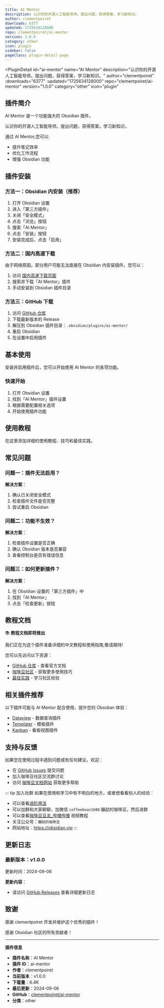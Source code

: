 ```yaml
---
title: AI Mentor
description: 认识你的开源人工智能导师。提出问题，获得答案，学习新知识。
author: clementpoiret
downloads: 6377
updated: 1725634128000
repo: clementpoiret/ai-mentor
version: 1.0.0
category: other
icon: plugin
sidebar: false
pageClass: plugin-detail-page
---
```


<PluginDetail
  id="ai-mentor"
  name="AI Mentor"
  description="认识你的开源人工智能导师。提出问题，获得答案，学习新知识。"
  author="clementpoiret"
  :downloads="6377"
  :updated="1725634128000"
  repo="clementpoiret/ai-mentor"
  version="1.0.0"
  category="other"
  icon="plugin"
>

<!-- AUTO_GENERATED_START -->
## 插件简介

AI Mentor 是一个功能强大的 Obsidian 插件。

认识你的开源人工智能导师。提出问题，获得答案，学习新知识。

通过 AI Mentor,您可以:

- 提升笔记效率
- 优化工作流程
- 增强 Obsidian 功能

<!-- AUTO_GENERATED_END -->

<!-- AUTO_GENERATED_START -->
## 插件安装

### 方法一：Obsidian 内安装（推荐）

1. 打开 Obsidian 设置
2. 进入「第三方插件」
3. 关闭「安全模式」
4. 点击「浏览」按钮
5. 搜索「AI Mentor」
6. 点击「安装」按钮
7. 安装完成后，点击「启用」

### 方法二：国内高速下载

由于网络原因，部分用户可能无法直接在 Obsidian 内安装插件。您可以：

1. 访问 [国内高速下载页面](/zh/documentation/obsidian-plugins-download.html)
2. 搜索并下载「AI Mentor」插件
3. 手动安装到 Obsidian 插件目录

### 方法三：GitHub 下载

1. 访问 [GitHub 仓库](https://github.com/clementpoiret/ai-mentor)
2. 下载最新版本的 Release
3. 解压到 Obsidian 插件目录：`.obsidian/plugins/ai-mentor/`
4. 重启 Obsidian
5. 在设置中启用插件

## 基本使用

安装并启用插件后，您可以开始使用 AI Mentor 的各项功能。

### 快速开始

1. 打开 Obsidian 设置
2. 找到「AI Mentor」插件设置
3. 根据需要配置相关选项
4. 开始使用插件功能

<!-- AUTO_GENERATED_END -->

<!-- CUSTOM_CONTENT_START:tutorial -->
## 使用教程

在这里添加详细的使用教程、技巧和最佳实践。

<!-- CUSTOM_CONTENT_END:tutorial -->

<!-- SHARED_CONTENT_START -->
## 常见问题

### 问题一：插件无法启用？

**解决方案**：
1. 确认已关闭安全模式
2. 检查插件文件是否完整
3. 尝试重启 Obsidian

### 问题二：功能不生效？

**解决方案**：
1. 检查插件设置是否正确
2. 确认 Obsidian 版本是否兼容
3. 查看控制台是否有错误信息

### 问题三：如何更新插件？

**解决方案**：
1. 在 Obsidian 设置的「第三方插件」中
2. 找到「AI Mentor」
3. 点击「检查更新」按钮

## 教程文档

📚 **教程文档即将推出**

我们正在为这个插件准备详细的中文教程和使用指南,敬请期待!

您可以先访问以下资源：
- [GitHub 仓库](https://github.com/clementpoiret/ai-mentor) - 查看官方文档
- [咖啡豆社区](/zh/bases/) - 获取更多使用技巧
- [最佳实践](/zh/best-practices/) - 学习社区经验

## 相关插件推荐

以下插件可能与 AI Mentor 配合使用，提升您的 Obsidian 体验：

- [Dataview](/zh/plugins/dataview.html) - 数据查询插件
- [Templater](/zh/plugins/templater-obsidian.html) - 模板插件
- [Kanban](/zh/plugins/obsidian-kanban.html) - 看板视图插件

## 支持与反馈

如果您在使用过程中遇到问题或有任何建议，欢迎：

- 在 [GitHub Issues](https://github.com/clementpoiret/ai-mentor/issues) 提交问题
- 加入咖啡豆社区交流群讨论
- 访问 [咖啡豆文档网站](https://obsidian.vip) 获取更多帮助

::: tip 加入社群
如果在使用和学习中有不明白的地方，或者想看看别人的经验：
- 可以查看[进阶用法](/zh/advanced)
- 可以加群和大家聊聊，加微信 `coffeebean1688` 蹦跶的咖啡豆，然后进群
- 可以查看[咖啡豆豆龙_哔哩哔哩](https://space.bilibili.com/618777356) 视频教程
- 关注公众号：`蹦跶的咖啡豆`
- 网站地址：https://obsidian.vip
:::
<!-- SHARED_CONTENT_END -->

<!-- AUTO_GENERATED_START -->
## 更新日志

### 最新版本：v1.0.0

更新时间：2024-09-06

**更新内容**：
- 请访问 [GitHub Releases](https://github.com/clementpoiret/ai-mentor/releases) 查看详细更新日志

## 致谢

感谢 clementpoiret 开发并维护这个优秀的插件！

感谢 Obsidian 社区的所有贡献者！

---

**插件信息**
- **插件名称**：AI Mentor
- **插件 ID**：ai-mentor
- **作者**：clementpoiret
- **当前版本**：v1.0.0
- **下载量**：6.4K
- **最后更新**：2024-09-06
- **GitHub**：[clementpoiret/ai-mentor](https://github.com/clementpoiret/ai-mentor)
- **分类**：other
<!-- AUTO_GENERATED_END -->

</PluginDetail>

